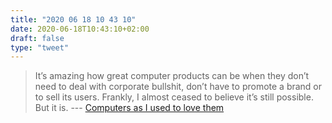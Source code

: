 ```yaml
---
title: "2020 06 18 10 43 10"
date: 2020-06-18T10:43:10+02:00
draft: false
type: "tweet"
---
```


> It’s amazing how great computer products can be when they don’t need to deal with corporate bullshit, don’t have to promote a brand or to sell its users. Frankly, I almost ceased to believe it’s still possible. But it is. --- [Computers as I used to love them](https://tonsky.me/blog/syncthing/)
